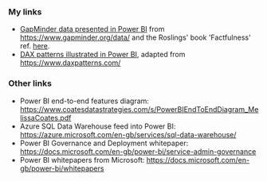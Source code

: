 ### My links

- [GapMinder data presented in Power BI](https://tomfox7.github.io/PowerBI-samples-GapMinder/) 
  from <https://www.gapminder.org/data/> and the Roslings' book 'Factfulness' ref. [here](https://en.wikipedia.org/wiki/Factfulness:_Ten_Reasons_We%27re_Wrong_About_the_World_%E2%80%93_and_Why_Things_Are_Better_Than_You_Think).
- [DAX patterns illustrated in Power BI](https://tomfox7.github.io/PowerBI-samples-DAX-patterns/), 
  adapted from <https://www.daxpatterns.com/>
  
### Other links

- Power BI end-to-end features diagram: <https://www.coatesdatastrategies.com/s/PowerBIEndToEndDiagram_MelissaCoates.pdf>
- Azure SQL Data Warehouse feed into Power BI: <https://azure.microsoft.com/en-gb/services/sql-data-warehouse/>
- Power BI Governance and Deployment whitepaper: <https://docs.microsoft.com/en-gb/power-bi/service-admin-governance>
- Power BI whitepapers from Microsoft: <https://docs.microsoft.com/en-gb/power-bi/whitepapers>

